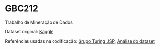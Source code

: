 # GBC212
Trabalho de Mineração de Dados

Dataset original: [Kaggle](https://www.kaggle.com/datasets/rmisra/news-category-dataset/data)

Referências usadas na codificação: [Grupo Turing USP](https://github.com/turing-usp/fernando-pessoa), [Análise do dataset](https://www.kaggle.com/code/avikumart/nlp-news-articles-classif-wordembeddings-rnn#1.3-Text-data-Preprocessing)
